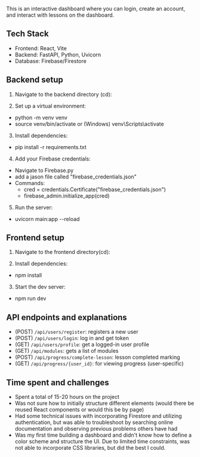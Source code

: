 This is an interactive dashboard where you can login, create an account, and interact with lessons on the dashboard.

## Tech Stack
- Frontend: React, Vite
- Backend: FastAPI, Python, Uvicorn
- Database: Firebase/Firestore

## Backend setup

1. Navigate to the backend directory (cd):

2. Set up a virtual environment:
- python -m venv venv
- source venv/bin/activate or (Windows) venv\Scripts\activate

3. Install dependencies:
- pip install -r requirements.txt

4. Add your Firebase credentials:
- Navigate to Firebase.py
- add a jason file called "firebase_credentials.json"
- Commands:
   - cred = credentials.Certificate("firebase_credentials.json")
   - firebase_admin.initialize_app(cred)

5. Run the server:
- uvicorn main:app --reload

## Frontend setup

1. Navigate to the frontend directory(cd):

2. Install dependencies:
- npm install

3. Start the dev server:
- npm run dev

## API endpoints and explanations

- (POST) `/api/users/register`: registers a new user
- (POST) `/api/users/login`: log in and get token
- (GET) `/api/users/profile`: get a logged-in user profile
- (GET) `/api/modules`: gets a list of modules
- (POST) `/api/progress/complete-lesson`: lesson completed marking
- (GET) `/api/progress/{user_id}`: for viewing progress (user-specific)

## Time spent and challenges
- Spent a total of 15-20 hours on the project
- Was not sure how to initially structure different elements (would there be reused React components or would this be by page)
- Had some technical issues with incorporating Firestore and utilizing authentication, but was able to troubleshoot by searching online documentation and observing previous problems others have had
- Was my first time building a dashboard and didn't know how to define a color scheme and structure the UI. Due to limited time constraints, was not able to incorporate CSS libraries, but did the best I could.